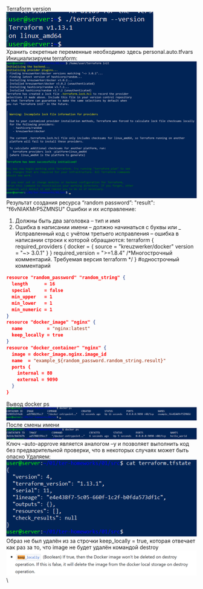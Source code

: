 Terraform version
![alt text](imgs/t1_1.png)\
Хранить секретные переменные необходимо здесь
personal.auto.tfvars
Инициализируем terraform:
![alt text](imgs/t1_2.png)\
Результат создания ресурса “random password”:
"result": "f6vNIAKMrP5ZMNSU"
Ошибки и их исправление:
1.	Должны быть два заголовка – тип и имя
2.	Ошибка в написании имени – должно начинаться с буквы или _
Исправленный код c учётом третьего исправления – ошибка в написании строки к которой обращаются:
terraform {
  required_providers {
    docker = {
      source  = "kreuzwerker/docker"
      version = "~> 3.0.1"
    }
  }
  required_version = ">=1.8.4" /*Многострочный комментарий.
 Требуемая версия terraform */
}
#однострочный комментарий
```json
resource "random_password" "random_string" {
  length      = 16
  special     = false
  min_upper   = 1
  min_lower   = 1
  min_numeric = 1
}
resource "docker_image" "nginx" {
  name         = "nginx:latest"
  keep_locally = true
}
resource "docker_container" "nginx" {
  image = docker_image.nginx.image_id
  name  = "example_${random_password.random_string.result}"
  ports {
    internal = 80
    external = 9090
  }
}
```
Вывод docker ps
![alt text](imgs/t1_3.png)\
После смены имени
![alt text](imgs/t1_4.png)\
Ключ –auto-approve является аналогом –y и позволяет выполнить код без предварительной проверки, что в некоторых случаях может быть опасно
Удаляем:
![alt text](imgs/t1_5.png)\
Образ не был удалён из за строчки keep_locally = true, которая отвечает как раз за то, что image не будет удалён командой destroy
![alt text](imgs/t1_6.png)\






